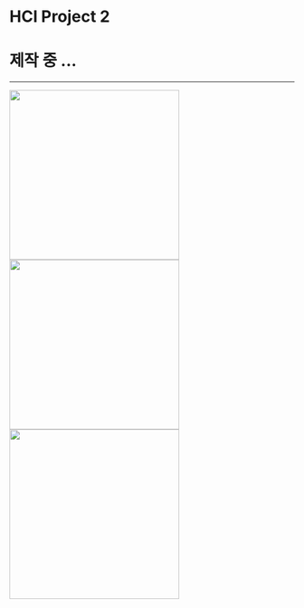 # HCI Project 2

# 제작 중 ...

---

<div style={{display: "flex", flexDirection: "row"}}>
  <img width="300" src=https://user-images.githubusercontent.com/45515332/117549380-1b437500-b075-11eb-8e6f-895ef8e59b1d.png>
  <img width="300" src=https://user-images.githubusercontent.com/45515332/117549387-24344680-b075-11eb-8e02-f095524fde9e.png>
  <img width="300" src=https://user-images.githubusercontent.com/45515332/117549458-74aba400-b075-11eb-9370-ddc1df5531d3.png>
</div>
